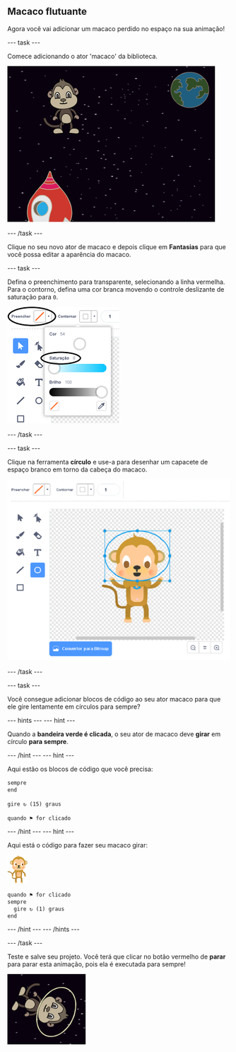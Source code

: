 ## Macaco flutuante

Agora você vai adicionar um macaco perdido no espaço na sua animação!

\--- task \---

Comece adicionando o ator 'macaco' da biblioteca.

![Adicionando um ator de macaco](images/space-monkey-sprite.png)

\--- /task \---

Clique no seu novo ator de macaco e depois clique em **Fantasias** para que você possa editar a aparência do macaco.

\--- task \---

Defina o preenchimento para transparente, selecionando a linha vermelha. Para o contorno, defina uma cor branca movendo o controle deslizante de saturação para `0`.

![Fazer cor branca](images/make-white.png)

\--- /task \---

\--- task \---

Clique na ferramenta **círculo** e use-a para desenhar um capacete de espaço branco em torno da cabeça do macaco.

![Capacete espacial de macaco](images/space-monkey-edit.png)

\--- /task \---

\--- task \---

Você consegue adicionar blocos de código ao seu ator macaco para que ele gire lentamente em círculos para sempre?

\--- hints \--- \--- hint \---

Quando a **bandeira verde é clicada**, o seu ator de macaco deve **girar** em círculo **para sempre**.

\--- /hint \--- \--- hint \---

Aqui estão os blocos de código que você precisa:

```blocks3
sempre
end

gire ↻ (15) graus

quando ⚑ for clicado
```

\--- /hint \--- \--- hint \---

Aqui está o código para fazer seu macaco girar:

![Ator de macaco](images/sprite-monkey.png)

```blocks3
quando ⚑ for clicado
sempre 
  gire ↻ (1) graus
end
```

\--- /hint \--- \--- /hints \---

\--- /task \---

Teste e salve seu projeto. Você terá que clicar no botão vermelho de **parar** para parar esta animação, pois ela é executada para sempre!

![Teste o macaco girando](images/space-spin-test.png)